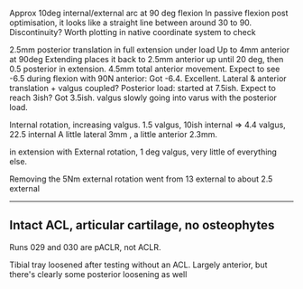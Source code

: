 Approx 10deg internal/external arc at 90 deg flexion
In passive flexion post optimisation, it looks like a straight line between around 30 to 90. Discontinuity?
Worth plotting in native coordinate system to check

2.5mm posterior translation in full extension under load
Up to 4mm anterior at 90deg
Extending places it back to 2.5mm anterior up until 20 deg, then 0.5 posterior in extension.
4.5mm total anterior movement.
Expect to see -6.5 during flexion with 90N anterior: Got -6.4. Excellent.
Lateral & anterior translation + valgus coupled?
Posterior load: started at 7.5ish. Expect to reach 3ish? Got 3.5ish.
valgus slowly going into varus with the posterior load.

Internal rotation, increasing valgus. 1.5 valgus, 10ish internal => 4.4 valgus, 22.5 internal
A little lateral 3mm , a little anterior 2.3mm.

in extension with External rotation, 1 deg valgus, very little of everything else.

Removing the 5Nm external rotation went from 13 external to about 2.5 external


---
Intact ACL, articular cartilage, no osteophytes
---
Runs 029 and 030 are pACLR, not ACLR.

Tibial tray loosened after testing without an ACL. Largely anterior, but there's clearly some posterior loosening as well
